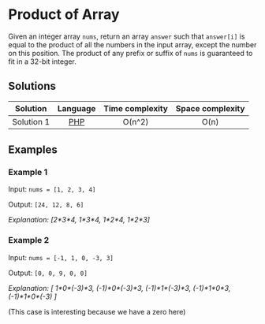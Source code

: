 # Product of Array

Given an integer array `nums`, return an array `answer` such that `answer[i]` is
equal to the product of all the numbers in the input array, except the number on
this position. The product of any prefix or suffix of `nums` is guaranteed to
fit in a 32-bit integer.

## Solutions

| Solution   | Language                   | Time complexity | Space complexity |
|:----------:|:--------------------------:|:---------------:|:----------------:|
| Solution 1 | [PHP][PHP-1]               | O(n^2)          | O(n)             |

## Examples

### Example 1

Input: `nums = [1, 2, 3, 4]`

Output: `[24, 12, 8, 6]`

*Explanation: [2\*3\*4, 1\*3\*4, 1\*2\*4, 1\*2\*3]*

### Example 2

Input: `nums = [-1, 1, 0, -3, 3]`

Output: `[0, 0, 9, 0, 0]`

*Explanation: [
1\*0\*(-3)\*3,
(-1)\*0\*(-3)\*3,
(-1)\*1\*(-3)\*3,
(-1)\*1\*0\*3,
(-1)\*1\*0\*(-3)
]*

(This case is interesting because we have a zero here)

[PHP-1]: ../solutions/php/002-ProductOfArray/solution-1.php